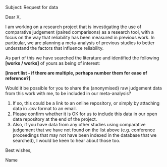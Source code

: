 Subject: Request for data

Dear X,

I am working on a research project that is investigating the use of comparative judgement (paired comparisons) as a research tool, with a focus on the way that reliability has been measured in previous work. In particular, we are planning a meta-analysis of previous studies to better understand the factors that influence reliability.

As part of this we have searched the literature and identified the following **[works / works]** of yours as being of interest:

**[insert list - if there are multiple, perhaps number them for ease of reference?]**

Would it be possible for you to share the (anonymised) raw judgement data from this work with me, to be included in our meta-analysis?

1. If so, this could be a link to an online repository, or simply by attaching data in .csv format to an email.
2. Please confirm whether it is OK for us to include this data in our open data repository at the end of the project.
3. Also, if you have data from any other studies using comparative judgement that we have not found on the list above (e.g. conference proceedings that may not have been indexed in the database that we searched), I would be keen to hear about those too.

Best wishes,

Name
